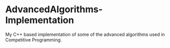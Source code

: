 # AdvancedAlgorithms-Implementation
My C++ based implementation of some of the advanced algorithms used in Competitive Programming.
